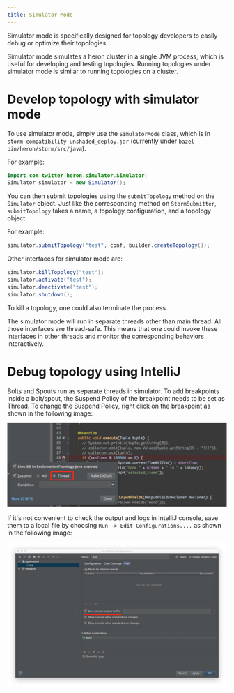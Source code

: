 ```yaml
---
title: Simulator Mode
---
```


Simulator mode is specifically designed for topology developers to easily debug or optimize their 
topologies.

Simulator mode simulates a heron cluster in a single JVM process, which is useful for developing and 
testing topologies. Running topologies under simulator mode is similar to running topologies on a 
cluster.

# Develop topology with simulator mode

To use simulator mode, simply use the ``SimulatorMode`` class, which is
in ``storm-compatibility-unshaded_deploy.jar``  (currently under ``bazel-bin/heron/storm/src/java``).

For example:

```java
import com.twitter.heron.simulator.Simulator;
Simulator simulator = new Simulator();
```

You can then submit topologies using the ``submitTopology`` method on the ``Simulator`` object. Just
like the corresponding method on ``StormSubmitter``, ``submitTopology`` takes a name, a topology 
configuration, and a topology object.

For example:

```java
simulator.submitTopology("test", conf, builder.createTopology());
```

Other interfaces for simulator mode are:

```java
simulator.killTopology("test");
simulator.activate("test");
simulator.deactivate("test");
simulator.shutdown();
```

To kill a topology, one could also terminate the process.

The simulator mode will run in separate threads other than main thread. All those interfaces are 
thread-safe. This means that one could invoke these interfaces in other threads and monitor the 
corresponding behaviors interactively.

# Debug topology using IntelliJ

Bolts and Spouts run as separate threads in simulator. To add breakpoints inside a bolt/spout, the 
Suspend Policy of the breakpoint needs to be set as Thread. To change the Suspend Policy, right 
click on the breakpoint as shown in the following image:

![Set Breakpoint](/img/intellij-set-breakpoint.jpg)

If it's not convenient to check the output and logs in IntelliJ console, save them to a local file 
by choosing `Run -> Edit Configurations....` as shown in the following image:

![Save Console](/img/intellij-save-console.jpg)

